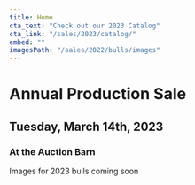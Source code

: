 ```yaml
---
title: Home
cta_text: "Check out our 2023 Catalog"
cta_link: "/sales/2023/catalog/"
embed: ""
imagesPath: "/sales/2022/bulls/images"
---
```

# Annual Production Sale
## Tuesday, March 14th, 2023
### At the Auction Barn

Images for 2023 bulls coming soon